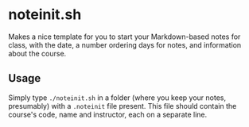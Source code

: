 # noteinit.sh
Makes a nice template for you to start your Markdown-based notes for
class, with the date, a number ordering days for notes, and information
about the course.

## Usage
Simply type `./noteinit.sh` in a folder (where you keep your notes,
presumably) with a `.noteinit` file present. This file should contain
the course's code, name and instructor, each on a separate line.
